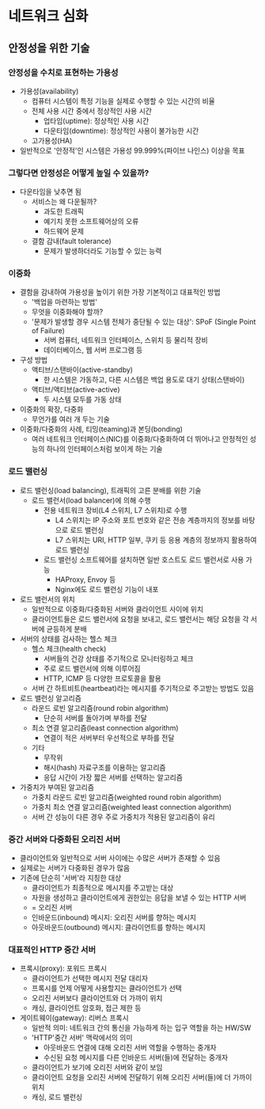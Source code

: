 # 네트워크 심화
## 안정성을 위한 기술
### 안정성을 수치로 표현하는 가용성
- 가용성(availability)
    - 컴퓨터 시스템이 특정 기능을 실제로 수행할 수 있는 시간의 비율
    - 전체 사용 시간 중에서 정상적인 사용 시간
        - 업타임(uptime): 정상적인 사용 시간
        - 다운타임(downtime): 정상적인 사용이 불가능한 시간
    - 고가용성(HA)
- 일반적으로 '안정적'인 시스템은 가용성 99.999%(파이브 나인스) 이상을 목표
### 그렇다면 안정성은 어떻게 높일 수 있을까?
- 다운타임을 낮추면 됨
    - 서비스는 왜 다운될까?
        - 과도한 트래픽
        - 예기치 못한 소프트웨어상의 오류
        - 하드웨어 문제
    - 결함 감내(fault tolerance)
        - 문제가 발생하더라도 기능할 수 있는 능력
### 이중화
- 결함을 감내하여 가용성을 높이기 위한 가장 기본적이고 대표적인 방법
    - '백업을 마련하는 방법'
    - 무엇을 이중화해야 할까?
    - '문제가 발생할 경우 시스템 전체가 중단될 수 있는 대상': SPoF (Single Point of Failure)
        - 서버 컴퓨터, 네트워크 인터페이스, 스위치 등 물리적 장비
        - 데이터베이스, 웹 서버 프로그램 등
- 구성 방법
    - 액티브/스탠바이(active-standby)
        - 한 시스템은 가동하고, 다른 시스템은 백업 용도로 대기 상태(스탠바이)
    - 액티브/액티브(active-active)
        - 두 시스템 모두를 가동 상태
- 이중화의 확장, 다중화
    - 무언가를 여러 개 두는 기술
- 이중화/다중화의 사례, 티밍(teaming)과 본딩(bonding)
    - 여러 네트워크 인터페이스(NIC)를 이중화/다중화하여 더 뛰어나고 안정적인 성능의 하나의 인터페이스처럼 보이게 하는 기술
### 로드 밸런싱
- 로드 밸런싱(load balancing), 트래픽의 고른 분배를 위한 기술
    - 로드 밸런서(load balancer)에 의해 수행
        - 전용 네트워크 장비(L4 스위치, L7 스위치)로 수행
            - L4 스위치는 IP 주소와 포트 번호와 같은 전송 계층까지의 정보를 바탕으로 로드 밸런싱
            - L7 스위치는 URI, HTTP 일부, 쿠키 등 응용 계층의 정보까지 활용하여 로드 밸런싱
        - 로드 밸런싱 소프트웨어를 설치하면 일반 호스트도 로드 밸런서로 사용 가능
            - HAProxy, Envoy 등
            - Nginx에도 로드 밸런싱 기능이 내포
- 로드 밸런서의 위치
    - 일반적으로 이중화/다중화된 서버와 클라이언트 사이에 위치
    - 클라이언트들은 로드 밸런서에 요청을 보내고, 로드 밸런서는 해당  요청을 각 서버에 균등하게 분배
- 서버의 상태를 검사하는 헬스 체크
    - 헬스 체크(health check)
        - 서버들의 건강 상태를 주기적으로 모니터링하고 체크
        - 주로 로드 밸런서에 의해 이루어짐
        - HTTP, ICMP 등 다양한 프로토콜을 활용
    - 서버 간 하트비트(heartbeat)라는 메시지를 주기적으로 주고받는 방법도 있음
- 로드 밸런싱 알고리즘
    - 라운드 로빈 알고리즘(round robin algorithm)
        - 단순히 서버를 돌아가며 부하를 전달
    - 최소 연결 알고리즘(least connection algorithm)
        - 연결이 적은 서버부터 우선적으로 부하를 전달
    - 기타
        - 무작위
        - 해시(hash) 자료구조를 이용하는 알고리즘
        - 응답 시간이 가장 짧은 서버를 선택하는 알고리즘
- 가중치가 부여된 알고리즘
    - 가중치 라운드 로빈 알고리즘(weighted round robin algorithm)
    - 가중치 최소 연결 알고리즘(weighted least connection algorithm)
    - 서버 간 성능이 다른 경우 주로 가중치가 적용된 알고리즘이 유리
### 중간 서버와 다중화된 오리진 서버
- 클라이언트와 일반적으로 서버 사이에는 수많은 서버가 존재할 수 있음
- 실제로는 서버가 다중화된 경우가 많음
- 기존에 단순히 '서버'라 지칭한 대상
    - 클라이언트가 최종적으로 메시지를 주고받는 대상
    - 자원을 생성하고 클라이언트에게 권한있는 응답을 보낼 수 있는 HTTP 서버
    - = 오리진 서버
    - 인바운드(inbound) 메시지: 오리진 서버를 향하는 메시지
    - 아웃바운드(outbound) 메시지: 클라이언트를 향하는 메시지
### 대표적인 HTTP 중간 서버
- 프록시(proxy): 포워드 프록시
    - 클라이언트가 선택한 메시지 전달 대리자
    - 프록시를 언제 어떻게 사용할지는 클라이언트가 선택
    - 오리진 서버보다 클라이언트와 더 가까이 위치
    - 캐싱, 클라이언트 암호화, 접근 제한 등
- 게이트웨이(gateway): 리버스 프록시
    - 일반적 의미: 네트워크 간의 통신을 가능하게 하는 입구 역할을 하는 HW/SW
    - 'HTTP'중간 서버' 맥락에서의 의미
        - 아웃바운드 연결에 대해 오리진 서버 역할을 수행하는 중개자
        - 수신된 요청 메시지를 다른 인바운드 서버(들)에 전달하는 중개자
    - 클라이언트가 보기에 오리진 서버와 같이 보임
    - 클라이언트 요청을 오리진 서버에 전달하기 위해 오리진 서버(들)에 더 가까이 위치
    - 캐싱, 로드 밸런싱
    